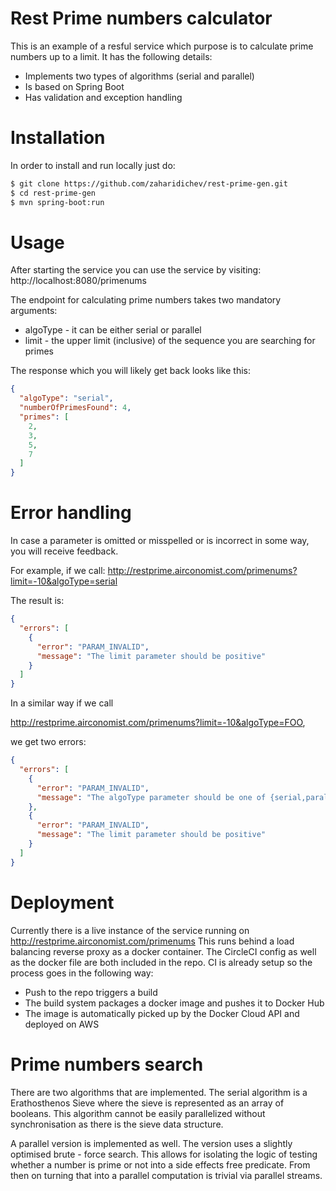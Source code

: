 # Rest Prime numbers calculator

This is an example of a resful service which purpose is to calculate prime numbers up to a limit. It has the following details: 

  - Implements two types of algorithms (serial and parallel)
  - Is based on Spring Boot
  - Has validation and exception handling
  
# Installation
In order to install and run locally just do: 

```sh
$ git clone https://github.com/zaharidichev/rest-prime-gen.git
$ cd rest-prime-gen
$ mvn spring-boot:run
```

# Usage
After starting the service you can use the service by visiting: 
http://localhost:8080/primenums

The endpoint for calculating prime numbers takes two mandatory arguments: 

* algoType - it can be either serial or parallel
* limit - the upper limit (inclusive) of the sequence you are searching for primes

The response which you will likely get back looks like this: 
```json
{
  "algoType": "serial",
  "numberOfPrimesFound": 4,
  "primes": [
    2,
    3,
    5,
    7
  ]
}
```

# Error handling

In case a parameter is omitted or misspelled or is incorrect in some way, you will receive feedback. 

For example, if we call: 
http://restprime.airconomist.com/primenums?limit=-10&algoType=serial

The result is: 

```json
{
  "errors": [
    {
      "error": "PARAM_INVALID",
      "message": "The limit parameter should be positive"
    }
  ]
}
```
In a similar way if we call 

http://restprime.airconomist.com/primenums?limit=-10&algoType=FOO, 

we get two errors:
```json
{
  "errors": [
    {
      "error": "PARAM_INVALID",
      "message": "The algoType parameter should be one of {serial,parallel}"
    },
    {
      "error": "PARAM_INVALID",
      "message": "The limit parameter should be positive"
    }
  ]
}
```


# Deployment
Currently there is a live instance of the service running on 
http://restprime.airconomist.com/primenums
This runs behind a load balancing reverse proxy as a docker container. The CircleCI config as well as the docker file are both included in the repo. CI is already setup so the process goes in the following way: 

* Push to the repo triggers a build
* The build system packages a docker image and pushes it to Docker Hub
* The image is automatically picked up by the Docker Cloud API and deployed on AWS

# Prime numbers search
There are two algorithms that are implemented. The serial algorithm is a Erathosthenos Sieve where the sieve is represented as an array of booleans. This algorithm cannot be easily parallelized without synchronisation as there is the sieve data structure.

A parallel version is implemented as well. The version uses a slightly optimised brute - force search. This allows for isolating the logic of testing whether a number is prime or not into a side effects free predicate. From then on turning that into a parallel computation is trivial via parallel streams.
